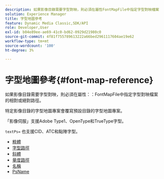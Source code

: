 ```yaml
---
description: 如果影像目錄需要字型對映，則必須在屬性FontMapFile中指定字型對映檔案的相對或絕對路徑。
solution: Experience Manager
title: 字型地圖參考
feature: Dynamic Media Classic,SDK/API
role: Developer,User
exl-id: b04e89ee-ae69-41c0-bd62-0929d21980c0
source-git-commit: 4f81f755789613222a66bed2961117604ae19e62
workflow-type: tm+mt
source-wordcount: '100'
ht-degree: 3%

---
```


# 字型地圖參考{#font-map-reference}

如果影像目錄需要字型對映，則必須在屬性：：FontMapFile中指定字型對映檔案的相對或絕對路徑。

特定影像目錄的字型地圖專案會覆寫預設目錄的字型地圖專案。

「影像伺服」支援Adobe Type1、OpenType和TrueType字型。

`textPs=` 也支援CID、ATC和點陣字型。

* [粗體](r-bold-font.md)
* [字型路徑](r-fontpath-font.md)
* [斜體](r-italic-font.md)
* [量度路徑](r-metricspath-font.md)
* [名稱](r-name-font.md)
* [PsName](r-psname-font.md)
